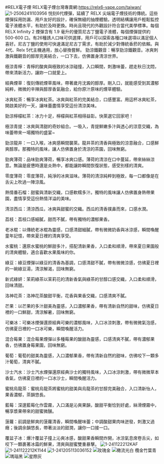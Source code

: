 #RELX電子煙
RELX電子煙台灣專賣網:https://relx6-vape.com/taiwan/
![1-2506241I103956](https://github.com/user-attachments/assets/14023fd6-ec67-4a82-a1c8-10a332f3576c)
悦刻6代煙彈，延續了 RELX 尖端電子煙技術的傳統。這些煙彈採用防漏、用戶友好的設計，確保無縫的抽煙體驗。透明結構讓用戶輕鬆監控電子液體水平，有助於及時更換。時尚且現代的外觀設計符合當代美學標準。每個 RELX Infinity 2 煙彈含有 1.9 毫升的優質尼古丁鹽電子液體，每個煙彈提供約 500-600 口。有26種誘人口味可供選擇，用戶可以探索各種口味選項以滿足個人喜好。尼古丁鹽的使用可快速滿足尼古丁需求，有助於減少對傳統香菸的依賴。與4代、Relx 5代主機通用，放心替換嘗鮮。
勁涼鐵觀音：暢享勁涼鐵觀音。冰爽刺激與鐵觀音的醇厚完美結合，一口下去，仿佛置身清涼世界。

極涼青檸：青檸的酸爽與極致的冰涼碰撞，入口瞬間，刺激味蕾，趕走秋日沈悶，帶來清新活力，讓妳一口就愛上。

經典煙草：復刻傳統煙草風味，帶著歲月沈澱的醇厚。剛入口，就能感受到其濃郁純粹，微微的辛辣與醇厚香氣融合，給你原汁原味的煙草體驗。

冰爽紅茶：暢享冰爽紅茶。冰爽與紅茶的完美結合，口感豐富。用這杯冰爽紅茶，開啟美好的一天，讓味蕾盡情享受這份清涼美味。

勁涼檸檬紅茶：冰力十足，檸檬與紅茶相得益彰。快萊選它回家吧！

極涼青提：冰爽與清甜的奇妙組合。一吸入，青提鮮嫩多汁與透心的涼意交織，為味蕾帶來一場獨特的盛宴~

勁涼龍井：一口入喉，冰爽感瞬間襲萊。龍井茶的清香與極致的涼意融合，口感鮮爽醇厚。那獨特的風味，讓人仿佛置身於清涼的茶園，回味無窮。

勁爽薄荷：品味勁爽薄荷，暢享冰爽口感。薄荷的清涼在口中蔓延，帶來絲絲涼意。無論是疲憊時還是炎熱中，都能讓妳瞬間恢復狀態，感受別樣的清爽。

零度薄荷：零度薄荷，純淨的冰爽滋味。薄荷的清涼純粹到極致，每一口都像是在舌尖上吹過一陣涼風。

熱情番石榴：甜蜜與清新交織，口感軟糯多汁。獨特的風味讓人仿佛置身熱帶果園，盡情享受這份熱情洋溢的美味。

清涼西瓜：清涼西瓜，冰爽與甜蜜的交織。西瓜的清香撲鼻而來，口感水潤。

荔枝：荔枝口感細膩，甜而不膩，帶有獨特的濃郁果香。

老冰棍：以傳統老冰棍為靈感，口感清甜細膩，帶有微微奶香與冰涼感，瞬間喚醒童年記憶，帶來夏日裡的清爽享受。

水蜜桃：還原水蜜桃的鮮甜多汁，搭配清新果香，入口柔和順滑，帶來夏日果園般的清爽體驗，適合喜歡水果風味的你。

綠豆：綠豆煙彈以綠豆的清香為基調，口感清甜不膩，帶有微微涼感，仿彿夏日裡的一碗綠豆湯，清涼解渴，回味無窮。

新式綠妍：茉莉綠茶以茉莉花的清新香氣與綠茶的甘醇口感交織，入口柔和順滑，回味清甜。

洛神花茶：洛神花茶酸甜平衡，花香與果香交織，口感清爽不膩。

芒果：以芒果的多汁甜美為靈感，入口濃郁果香，帶有清新自然的甜味，仿彿夏日裡的一口鮮甜，清涼解暑，回味無窮。

可樂冰：可樂冰煙彈還原經典可樂的濃郁風味，入口冰涼刺激，帶有微微氣泡感，仿彿夏日裡的一口冰可樂，瞬間喚醒活力。

混合莓果：混合莓果煙彈以多種莓果的酸甜為靈感，口感清爽不膩，帶有濃郁果香，仿彿置身莓果園，回味無窮。

葡萄：葡萄的甜美為靈感，入口濃郁果香，帶有清新自然的甜味，仿彿咬下一顆多汁葡萄，清爽不膩。

沙士汽水：沙士汽水煙彈還原經典沙士的獨特風味，入口冰涼刺激，帶有微微草本香氣，仿彿夏日裡的一口冰沙士，瞬間喚醒活力。

蜜桃烏龍茶：蜜桃烏龍茶將蜜桃的甜美與烏龍茶的甘醇完美融合，入口清新怡人，果香濃郁，茶韻悠長。

藍莓：深邃藍莓化作雲霧，入口滿是沁爽果韻，酸甜平衡恰到好處，絲滑煙霧中，暢享漿果帶來的甜蜜微醺。

菠蘿：前調是鮮爽的菠蘿清香，瞬間喚醒味蕾；中調酸甜果肉味迸發，刺激又過癮；後調余韻悠長，帶著淡淡的甜潤，讓你一口接一口。

覆盆子冰：爆汁覆盆子撞上沁爽冰感，酸甜果香瞬間炸開，冰涼氣息席卷舌尖，如咬下一顆裹著冰霜的鮮果，清爽與甜蜜雙重暴擊。
![1-241122212KAF](https://github.com/user-attachments/assets/64f4f671-3e18-4f9a-acd3-25075623e667)
![1-241122212K1144](https://github.com/user-attachments/assets/84e4aa92-c4b3-463a-b3ac-54882852a868)
![1-241205113036152](https://github.com/user-attachments/assets/1bd35036-d3c6-44bc-99dd-322610d7762f)
![玫瑰金](https://github.com/user-attachments/assets/e3a35f4e-1269-4fbf-9711-cc316e5bf766)
![橄![流光白](https://github.com/user-attachments/assets/3816325c-f03c-4694-a8a8-ad2f55975d19)
欖金![竹葉青](https://github.com/user-attachments/assets/1df42781-3b45-495b-b153-455e05574346)
](https://github.com/user-attachments/assets/6a356052-0577-4112-acea-12bad3e7f7b4)
![瑪瑙黑](https://github.com/user-attachments/assets/ad7a2747-7f51-44bc-a85b-1d66abbec397)
![星際灰](https://github.com/user-attachments/assets/8a26378f-05eb-409e-bcc3-7aa2d01fe645)
